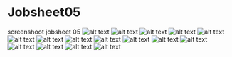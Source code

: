 # Jobsheet05
screenshoot jobsheet 05
![alt text](https://github.com/Octavieran8/Jobsheet05/blob/master/Screenshot%20(378).png)
![alt text](https://github.com/Octavieran8/Jobsheet05/blob/master/Screenshot%20(379).png)
![alt text](https://github.com/Octavieran8/Jobsheet05/blob/master/Screenshot%20(382).png)
![alt text](https://github.com/Octavieran8/Jobsheet05/blob/master/Screenshot%20(383).png)
![alt text](https://github.com/Octavieran8/Jobsheet05/blob/master/Screenshot%20(384).png)
![alt text](https://github.com/Octavieran8/Jobsheet05/blob/master/Screenshot%20(385).png)
![alt text](https://github.com/Octavieran8/Jobsheet05/blob/master/Screenshot%20(386).png)
![alt text](https://github.com/Octavieran8/Jobsheet05/blob/master/Screenshot%20(387).png)
![alt text](https://github.com/Octavieran8/Jobsheet05/blob/master/Screenshot%20(388).png)
![alt text](https://github.com/Octavieran8/Jobsheet05/blob/master/Screenshot%20(389).png)
![alt text](https://github.com/Octavieran8/Jobsheet05/blob/master/Screenshot%20(390).png)
![alt text](https://github.com/Octavieran8/Jobsheet05/blob/master/Screenshot%20(391).png)
![alt text](https://github.com/Octavieran8/Jobsheet05/blob/master/Screenshot%20(392).png)
![alt text](https://github.com/Octavieran8/Jobsheet05/blob/master/Screenshot%20(393).png)
![alt text](https://github.com/Octavieran8/Jobsheet05/blob/master/Screenshot%20(394).png)
![alt text](https://github.com/Octavieran8/Jobsheet05/blob/master/Screenshot%20(395).png)
